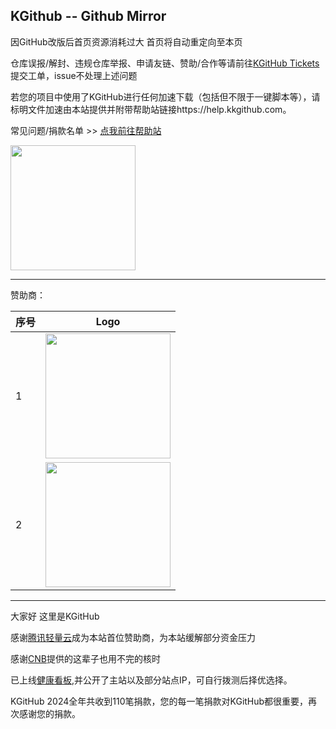 ## KGithub -- Github Mirror

因GitHub改版后首页资源消耗过大 首页将自动重定向至本页

仓库误报/解封、违规仓库举报、申请友链、赞助/合作等请前往[KGitHub Tickets](https://ticket.kkgithub.com)提交工单，issue不处理上述问题

若您的项目中使用了KGitHub进行任何加速下载（包括但不限于一键脚本等），请标明文件加速由本站提供并附带帮助站链接https://help.kkgithub.com。

常见问题/捐款名单 >> [点我前往帮助站](https://help.kkgithub.com)

<a href="https://afdian.com/a/kgithub"><img width="200" src="https://pic1.afdiancdn.com/static/img/welcome/button-sponsorme.jpg" alt=""></a >

---------

赞助商：

| 序号 | Logo                                                         |
| ---- | ------------------------------------------------------------ |
| 1    | <a href="https://cloud.tencent.com/product/lighthouse?from=help.kkgithub.com&cps_key=e5032b6c916fa600e96dfcdad3034fe2"><img width="200" src="https://help.kkgithub.com/assets/images/sponsor/tencentcloud_lighthouse-bright.svg" alt=""></a > |
| 2    | <a href="https://cnb.cool"><img width="200" src="https://help.kkgithub.com/assets/images/sponsor/cnb-logo.jpg" alt=""></a > |

--------


大家好 这里是KGitHub



感谢[腾讯轻量云](https://cloud.tencent.com/product/lighthouse?from=kkgithub.com&cps_key=e5032b6c916fa600e96dfcdad3034fe2&cps_promotion_id=101568)成为本站首位赞助商，为本站缓解部分资金压力

感谢[CNB](https://cnb.cool)提供的这辈子也用不完的核时

已上线[健康看板](https://status.kkgithub.com/status/kgithub),并公开了主站以及部分站点IP，可自行拨测后择优选择。

KGitHub 2024全年共收到110笔捐款，您的每一笔捐款对KGitHub都很重要，再次感谢您的捐款。


